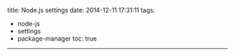 title: Node.js settings
date: 2014-12-11 17:31:11
tags:
- node-js
- settings
- package-manager
toc: true
---
